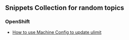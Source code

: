 ## Snippets Collection for random topics

### OpenShift

- [How to use Machine Config to update ulimit](ulimit-mc.md)

